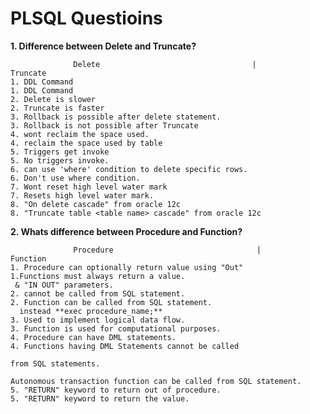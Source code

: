 # PLSQL Questioins

**1. Difference between Delete and Truncate?**

                  Delete                                  |                      Truncate
    1. DDL Command                                                       1. DDL Command
    2. Delete is slower                                                  2. Truncate is faster
    3. Rollback is possible after delete statement.                      3. Rollback is not possible after Truncate
    4. wont reclaim the space used.                                      4. reclaim the space used by table
    5. Triggers get invoke                                               5. No triggers invoke.
    6. can use 'where' condition to delete specific rows.                6. Don't use where condition.
    7. Wont reset high level water mark                                  7. Resets high level water mark.
    8. "On delete cascade" from oracle 12c                               8. "Truncate table <table name> cascade" from oracle 12c

**2. Whats difference between Procedure and Function?**

                  Procedure                                |                      Function
    1. Procedure can optionally return value using "Out"                 1.Functions must always return a value.
     & "IN OUT" parameters.
    2. cannot be called from SQL statement.                              2. Function can be called from SQL statement.
      instead **exec procedure_name;**
    3. Used to implement logical data flow.                              3. Function is used for computational purposes.
    4. Procedure can have DML statements.                                4. Functions having DML Statements cannot be called
                                                                            from SQL statements.
                                                                            Autonomous transaction function can be called from SQL statement.
    5. "RETURN" keyword to return out of procedure.                      5. "RETURN" keyword to return the value.
    



                                                                            

